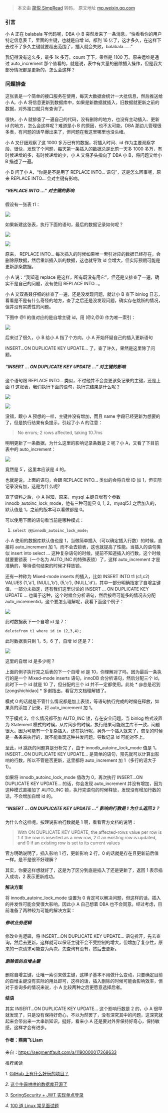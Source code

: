> 本文由 [简悦 SimpRead](http://ksria.com/simpread/) 转码， 原文地址 [mp.weixin.qq.com](https://mp.weixin.qq.com/s?__biz=Mzg2MjEwMjI1Mg==&mid=2247518355&idx=3&sn=390a81de37237a3cbc440372b9b29a20&chksm=ce0e3f10f979b6061db184b46bff0d35a7e0b89aeff3ed1f19731f8984017e23bc6d36f72837&mpshare=1&scene=1&srcid=0622ioqcYMrGPIWwNOpk0gwR&sharer_sharetime=1624349969673&sharer_shareid=7fece245937ac96f04f0fb8e1311fff1#rd)

### **引言**  

小 A 正在 balabala 写代码呢，DBA 小 B 突然发来了一条消息，“快看看你的用户特定信息表 T，里面的主键，也就是自增 id，都到 16 亿了，这才多久，在这样下去过不了多久主键就要超出范围了，插入就会失败，balabala......”  

我记得没有这么多，最多 1k 多万，count 了下，果然是 1100 万。原来运维是通过 auto_increment 那个值看的，就是说，表中有大量的删除插入操作，但是我大部分情况都是更新的，怎么会这样？

### **问题排查**

这张表是一个简单的接口服务在使用，每天大数据会统计一大批信息，然后推送给小 A，小 A 将信息更新到数据库中，如果是新数据就插入，旧数据就更新之前的数据，对外接口就只有查询了。  

很快，小 A 就排查了一遍自己的代码，没有删除的地方，也没有主动插入、更新 id 的地方，怎么会这样呢？难道是小 B 的原因，也不太可能，DBA 那边儿管理很多表，有问题的话早爆出来了，但问题在我这里哪里也没头绪。

小 A 又仔细观察了这 1000 多万已有的数据，将插入时间、id 作为主要观察字段，很快，发现了个问题，每天第一条插入的数据总是比前一天多 1000 多万，有时候递增的多，有时候递增的少，小 A 又将矛头指向了 DBA 小 B，将问题又给小 B 描述了一遍。

小 B 问了小 A，“你是是不是用了 REPLACE INTO... 语句”，这是怎么回事呢，原来 REPLACE INTO... 会对主键有影响。

##### **“REPLACE INTO ...” 对主键的影响**

假设有一张表 t1：

![](https://mmbiz.qpic.cn/mmbiz_png/icbViakEeV5qHeWkrhOGzc2QwAwPQFC8nA4UGDXgUr75Y2ND8VI9AWKKSo6SQlyfGJjPA8qGUlzgrXhKg6AM50oA/640?wx_fmt=png)

如果新建这张表，执行下面的语句，最后的数据记录如何呢？

![](https://mmbiz.qpic.cn/mmbiz_png/icbViakEeV5qHeWkrhOGzc2QwAwPQFC8nAGZYA8kJudKqic6W2nP6CHlmdyhRxhgic1MqSOv4icDibhvgjUwHp4b3jQQ/640?wx_fmt=png)

![](https://mmbiz.qpic.cn/mmbiz_png/aVp1YC8UV0cJiaudg0RbFbO0p9iaupg5tYspQNn3ZmVyObQnYAxoj5ia6Z3tXfAsiaT3icWBtpawuKy4RE4mugMVU9w/640?wx_fmt=png)

原来， REPLACE INTO... 每次插入的时候如果唯一索引对应的数据已经存在，会删除原数据，然后重新插入新的数据，这也就导致 id 会增大，但实际预期可能是更新那条数据。

小 A 说：“我知道 replace 是这样，所有既没有用它”，但还是又排查了一遍，确实不是自己的问题，没有使用 REPLACE INTO...。

小 A 又双叒叕仔细的排查了一遍，还是没发现问题，就让小 B 查下 binlog 日志，看看是不是有什么奇怪的地方，查了之后还是没发现问题，确实存在跳跃的情况，但并没有实质性的问题。

下图中 @1 的值对应的是自增主键 id，用 (@2,@3) 作为唯一索引：

![](https://mmbiz.qpic.cn/mmbiz_png/aVp1YC8UV0cJiaudg0RbFbO0p9iaupg5tYwS9GqBq0sh1ibeutFujuV9UDr2f5cGSQuVmZY3gCkqeO50TCBhgjcRQ/640?wx_fmt=jpeg)

后来过了很久，小 B 给小 A 指了个方向，小 A 开始怀疑自己的插入更新语句 

INSERT...ON DUPLICATE KEY UPDATE... 了，查了许久，果然是这里除了问题。

##### **“INSERT ... ON DUPLICATE KEY UPDATE ...” 对主键的影响**

这个语句跟 REPLACE INTO... 类似，不过他并不会变更该条记录的主键，还是上面 t1 这张表，我们执行下面的语句，执行完结果是什么呢？

![](https://mmbiz.qpic.cn/mmbiz_png/icbViakEeV5qHeWkrhOGzc2QwAwPQFC8nAD6N9hcJzetzmIGDkBBKGib30MSkmhicr5vtKqxXHrAxbCpJEUmsh1CUg/640?wx_fmt=png)

![](https://mmbiz.qpic.cn/mmbiz_png/aVp1YC8UV0cJiaudg0RbFbO0p9iaupg5tYZ0q8qzHyXicBQgKdiacKIebXuibcPOfd8xBic2BY1amP5qeu9NfJYkH40A/640?wx_fmt=png)  

没错，跟小 A 预想的一样，主键并没有增加，而且 name 字段已经更新为想要的了，但是执行结果有条提示，引起了小 A 的注意：

> No errors; 2 rows affected, taking 10.7ms

明明更新了一条数据，为什么这里的影响记录条数是 2 呢？小 A，又看了下目前表中的 auto_increment：

![](https://mmbiz.qpic.cn/mmbiz_png/icbViakEeV5qHeWkrhOGzc2QwAwPQFC8nAUmGRdxHJQyrMKnYuoM9I7bibdcN2ibvWyxgXpoiakqA47ibCM9JTPGRLdw/640?wx_fmt=png)

竟然是 5`，这里本应该是 4 的。

也就是说，上面的语句，会跟 REPLACE INTO... 类似的会将自增 ID 加 1，但实际记录没有加，这是为什么呢?

查了资料之后，小 A 得知，原来，mysql 主键自增有个参数 innodb_autoinc_lock_mode，他有三种可能只 0, 1, 2，mysql5.1 之后加入的，默认值是 1，之前的版本可以看做都是 0。

可以使用下面的语句看当前是哪种模式：

1.  `select @@innodb_autoinc_lock_mode;`
    

小 A 使用的数据库默认值也是 1，当做简单插入（可以确定插入行数）的时候，直接将 auto_increment 加 1，而不会去锁表，这也就提高了性能。当插入的语句类似 insert into select ... 这种复杂语句的时候，提前不知道插入的行数，这个时候就要要锁表（一个名为 AUTO_INC 的特殊表锁）了，这样 auto_increment 才是准确的，等待语句结束的时候才释放锁。

还有一种称为 Mixed-mode inserts 的插入，比如 INSERT INTO t1 (c1,c2) VALUES (1,'a'), (NULL,'b'), (5,'c'), (NULL,'d')，其中一部分明确指定了自增主键值，一部分未指定，还有我们这里讨论的 INSERT ... ON DUPLICATE KEY UPDATE ... 也属于这种，这个时候会分析语句，然后按尽可能多的情况去分配 auto_incrementid，这个要怎么理解呢，我看下面这个例子：

![](https://mmbiz.qpic.cn/mmbiz_png/icbViakEeV5qHeWkrhOGzc2QwAwPQFC8nAgRVG2QRt6BiaWMiaDreuWOn9YvAjuqUMsLQv6HicAtdB9iapibsVwAqibYGg/640?wx_fmt=png)

此时数据表下一个自增 id 是 7：

```
deletefrom t1 where id in (2,3,4);

```

此时数据表只剩 1，5，6 了，自增 id 还是 7：

![](https://mmbiz.qpic.cn/mmbiz_png/icbViakEeV5qHeWkrhOGzc2QwAwPQFC8nAzoTiccaMj7J2NHwjdJaYgzBBjStsdbOxAib0Vc8qUwY61KfAHC0zFR1A/640?wx_fmt=png)

这里的自增 id 是多少呢？

上面的例子执行完之后表的下一个自增 id 是 10，你理解对了吗，因为最后一条执行的是一个 Mixed-mode inserts 语句，innoDB 会分析语句，然后分配三个 id，此时下一个 id 就是 10 了，但分配的三个 id 并不一定都使用。此处 * @总是迟到 [zongshichidao] * 多谢指出，看官方文档理解错了。

模式 0 的话就是不管什么情况都是加上表锁，等语句执行完成的时候在释放，如果真的添加了记录，将 auto_increment 加 1。

至于模式 2，什么情况都不加 AUTO_INC 锁，存在安全问题，当 binlog 格式设置为 Statement 模式的时候，从库同步的时候，执行结果可能跟主库不一致，问题很大。因为可能有一个复杂插入，还在执行呢，另外一个插入就来了，恢复的时候是一条条来执行的，就不能重现这种并发问题，导致记录 id 可能对不上。

至此，id 跳跃的问题算是分析完了，由于 innodb_autoinc_lock_mode 值是 1， INSERT...ON DUPLICATE KEY UPDATE... 是简单的语句，预先就可以计算出影响的行数，所以不管是否更新，这里都将 auto_increment 加 1（多行的话大于 1）。

如果将 innodb_autoinc_lock_mode 值改为 0，再次执行 INSERT...ON DUPLICATE KEY UPDATE... 的话，你会发现 auto_increment 并没有增加，因为这种模式直接加了 AUTO_INC 锁，执行完语句的时候释放，发现没有增加行数的话，不会增加自增 id 的。

##### **“INSERT ... ON DUPLICATE KEY UPDATE ...” 影响的行数是 1 为什么返回 2？**

为什么会这样呢，按理说影响行数就是 1 啊，看看官方文档的说明：

> With ON DUPLICATE KEY UPDATE, the affected-rows value per row is 1 if the row is inserted as a new row, 2 if an existing row is updated, and 0 if an existing row is set to its current values

官方明确说明了，插入影响 1 行，更新影响 2 行，0 的话就是存在且更新前后值一样。是不是很不好理解？

其实，你要这样想就好了，这是为了区分到底是插入了还是更新了，返回 1 表示插入成功，2 表示更新成功。

**解决方案**  

将 innodb_autoinc_lock_mode 设置为 0 肯定可以解决问题，但这样的话，插入的并发性可能会受很大影响，因此小 A 自己想着 DBA 也不会同意。经过考虑，目前准备了两种较为可能的解决方案：  

##### **修改业务逻辑**

修改业务逻辑，将 INSERT...ON DUPLICATE KEY UPDATE... 语句拆开，先去查询，然后去更新，这样就可以保证主键不会不受控制的增大，但增加了复杂性，原来的一次请求可能变为两次，先查询有没有，然后去更新。

##### **删除表的自增主键**

删除自增主键，让唯一索引来做主键，这样子基本不用做什么变动，只要确定目前的自增主键没有实际的用处即可，这样的话，插入删除的时候可能会影响效率，但对于查询多的情况来说，小 A 比较两种之后更愿意选择后者。

**结语**  

其实 INSERT...ON DUPLICATE KEY UPDATE... 这个影响行数是 2 的，小 A 很早就发现了，只是没有保持好奇心，不以为然罢了，没有深究其中的问题，这深究就起来会带出来一大串新知识，挺好，看来小 A 还是要对外界保持好奇心，保持敏感，这样才会有进步。

#### 作者：燕南飞 Liam

来自：https://segmentfault.com/a/1190000017268633

推荐阅读

_1._ [GitHub 上有什么好玩的项目？](http://mp.weixin.qq.com/s?__biz=MzUxNjg4NDEzNA==&mid=2247498662&idx=1&sn=0087c4f3b79ba3420e917e9b42d45eda&chksm=f9a2286fced5a1794eb9a73d0be7c2e16eaceabf3a0420647c40cb4202bd116d9a15dd57c008&scene=21#wechat_redirect)

_2._ [这个牛逼哄哄的数据库开源了](http://mp.weixin.qq.com/s?__biz=Mzg2MjEwMjI1Mg==&mid=2247516775&idx=1&sn=43b3c7460718c40539512f56e4dd87fb&chksm=ce0e35e4f979bcf2c7c985dbabfe32f2a5f563e191d12a64325355e1c586853a4ab682077137&scene=21#wechat_redirect)

_3._ [SpringSecurity + JWT 实现单点登录](http://mp.weixin.qq.com/s?__biz=Mzg2MjEwMjI1Mg==&mid=2247516734&idx=1&sn=966d166d3052f10b9310ff4014733669&chksm=ce0e35bdf979bcabbb75366e1bad32bdbf8f41d1dc80b8be6e39225bd708913ce2c93472f2fc&scene=21#wechat_redirect)

_4._ [100 道 Linux 常见面试题](http://mp.weixin.qq.com/s?__biz=Mzg2MjEwMjI1Mg==&mid=2247516664&idx=1&sn=0dae1a8cf99c4bde8fd8c9c197769009&chksm=ce0e367bf979bf6dec769decc0194bb36de4caeae7947671aba1852fe6bac8e5dab7d20916a5&scene=21#wechat_redirect)